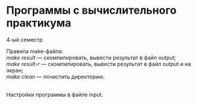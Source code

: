 # Программы с вычислительного практикума
4-ый семестр

Правила make-файла:<br>
*make result* — скомпилировать, вывести результат в файл output;<br>
*make result-r* — скомпилировать, вывести результат в файл output и на экран;<br>
*make clean* — почистить директорию.<br><br>

Настройки программы в файле input.

